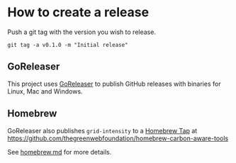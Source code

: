 # How to create a release

Push a git tag with the version you wish to release.

```
git tag -a v0.1.0 -m "Initial release"
```

## GoReleaser

This project uses [GoReleaser](https://github.com/goreleaser/goreleaser) to publish 
GitHub releases with binaries for Linux, Mac and Windows.

## Homebrew

GoReleaser also publishes `grid-intensity` to a [Homebrew Tap](https://docs.brew.sh/Taps) at https://github.com/thegreenwebfoundation/homebrew-carbon-aware-tools

See [homebrew.md](homebrew.md) for more details.
